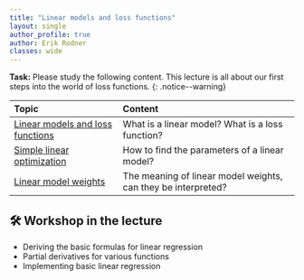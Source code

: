 ```yaml
---
title: "Linear models and loss functions"
layout: single
author_profile: true
author: Erik Rodner
classes: wide
---
```


**Task:** Please study the following content. This lecture is all about our first steps into the world of 
loss functions.
{: .notice--warning} 

| Topic | Content | 
| :------------- |  :---------- |
| [Linear models and loss functions](/modules/linear_models/linear_models.md) | What is a linear model? What is a loss function? |
| [Simple linear optimization](/modules/linear_model_optimization/linear_model_optimization.md) | How to find the parameters of a linear model? |
| [Linear model weights](/modules/linear_model_weights/linear_model_weights.md) | The meaning of linear model weights, can they be interpreted? |

## 🛠 Workshop in the lecture

* Deriving the basic formulas for linear regression
* Partial derivatives for various functions
* Implementing basic linear regression